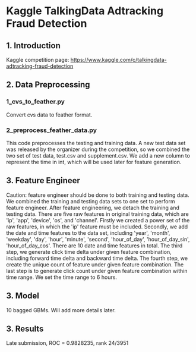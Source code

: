 # Kaggle TalkingData Adtracking Fraud Detection

## 1. Introduction
Kaggle competition page:
https://www.kaggle.com/c/talkingdata-adtracking-fraud-detection

## 2. Data Preprocessing
### 1_cvs_to_feather.py
Convert cvs data to feather format.
### 2_preprocess_feather_data.py
This code preprocesses the testing and training data. A new test data set was released by the organizer during the competition, so we combined the two set of test data, test.csv and supplement.csv. We add a new column to represent the time in int, which will be used later for feature generation. 

## 3. Feature Engineer
Caution: feature engineer should be done to both training and testing data. We combined the training and testing data sets to one set to perform feature engineer. After feature engineering, we detach the training and testing data. There are five raw features in original training data, which are 'ip', 'app', 'device', 'os', and 'channel'. Firstly we created a power set of the raw features, in which the 'ip' feature must be included. Secondly, we add the date and time features to the data set, including 'year', 'month', 'weekday', 'day', 'hour', 'minute', 'second', 'hour_of_day', 'hour_of_day_sin', 'hour_of_day_cos'. There are 10 date and time features in total. The third step, we generate click time delta under given feature combination, including forward time delta and backward time delta. The fourth step, we create the unique count of feature under given feature combination. The last step is to generate click count under given feature combination within time range. We set the time range to 6 hours.

## 3. Model
10 bagged GBMs. Will add more details later.

## 3. Results
Late submission, ROC = 0.9828235, rank 24/3951
